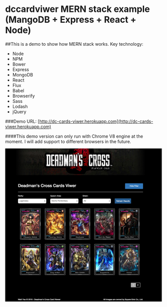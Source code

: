 # dccardviwer MERN stack example (MangoDB + Express + React + Node)

##This is a demo to show how MERN stack works. Key technology: 
* Node
* NPM
* Bower
* Express
* MongoDB
* React
* Flux
* Babel
* Browserify
* Sass
* Lodash
* jQuery

###Demo URL: [http://dc-cards-viwer.herokuapp.com](http://dc-cards-viwer.herokuapp.com)

####This demo version can only run with Chrome V8 engine at the moment. I will add support to different browsers in the future.

![](https://raw.githubusercontent.com/mattyao1984/dccardviwer/master/public/img/screenshot1.png)

